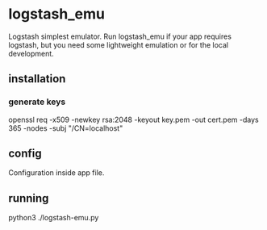 # logstash_emu
Logstash simplest emulator.
Run logstash_emu if your app requires logstash, but you need some lightweight emulation or for the local development.

## installation

### generate keys
openssl req -x509 -newkey rsa:2048 -keyout key.pem -out cert.pem -days 365 -nodes -subj "/CN=localhost"

## config
Configuration inside app file.

## running

python3 ./logstash-emu.py
